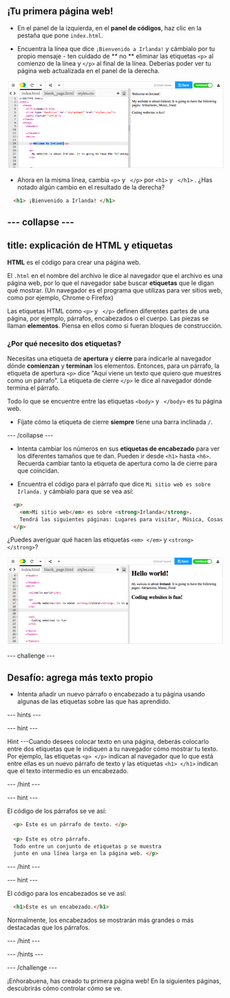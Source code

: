 ## ¡Tu primera página web!

- En el panel de la izquierda, en el **panel de códigos**, haz clic en la pestaña que pone `index.html`.

- Encuentra la línea que dice ` ¡Bienvenido a Irlanda! ` y cámbialo por tu propio mensaje - ten cuidado de ** no ** eliminar las etiquetas `<p>` al comienzo de la línea y `</p>` al final de la línea. Deberías poder ver tu página web actualizada en el panel de la derecha.

![Ejemplo de párrafo HTML](images/egFirstHtmlCode.png)

- Ahora en la misma línea, cambia `<p>` y ` </p>` por `<h1>` y ` </h1>` . ¿Has notado algún cambio en el resultado de la derecha?

```html
  <h1> ¡Bienvenido a Irlanda! </h1>
```

## \--- collapse \---

## title: explicación de HTML y etiquetas

**HTML** es el código para crear una página web.

El `.html` en el nombre del archivo le dice al navegador que el archivo es una página web, por lo que el navegador sabe buscar **etiquetas** que le digan qué mostrar. (Un navegador es el programa que utilizas para ver sitios web, como por ejemplo, Chrome o Firefox)

Las etiquetas HTML como `<p>` y ` </p>` definen diferentes partes de una página, por ejemplo, párrafos, encabezados o el cuerpo. Las piezas se llaman **elementos**. Piensa en ellos como si fueran bloques de construcción.

### ¿Por qué necesito dos etiquetas?

Necesitas una etiqueta de **apertura** y **cierre** para indicarle al navegador dónde **comienzan** y **terminan** los elementos. Entonces, para un párrafo, la etiqueta de apertura `<p>` dice "Aquí viene un texto que quiero que muestres como un párrafo". La etiqueta de cierre `</p>` le dice al navegador dónde termina el párrafo.

Todo lo que se encuentre entre las etiquetas `<body>` y ` </body>` es tu página web.

- Fíjate cómo la etiqueta de cierre **siempre** tiene una barra inclinada `/`.

\--- /collapse \---

- Intenta cambiar los números en sus **etiquetas de encabezado** para ver los diferentes tamaños que te dan. Pueden ir desde `<h1>` hasta `<h6>`. Recuerda cambiar tanto la etiqueta de apertura como la de cierre para que coincidan.

- Encuentra el código para el párrafo que dice `Mi sitio web es sobre Irlanda.` y cámbialo para que se vea así:

```html
  <p>
    <em>Mi sitio web</em> es sobre <strong>Irlanda</strong>. 
    Tendrá las siguientes páginas: Lugares para visitar, Música, Cosas para comer
  </p>
```

¿Puedes averiguar qué hacen las etiquetas `<em> </em>` y `<strong> </strong>`?

![Ejemplo de etiquetas HTML](images/egFirstTags.png)

\--- challenge \---

## Desafío: agrega más texto propio

- Intenta añadir un nuevo párrafo o encabezado a tu página usando algunas de las etiquetas sobre las que has aprendido.

\--- hints \---

\--- hint \---

Hint \---Cuando desees colocar texto en una página, deberás colocarlo entre dos etiquetas que le indiquen a tu navegador cómo mostrar tu texto. Por ejemplo, las etiquetas `<p> </p>` indican al navegador que lo que está entre ellas es un nuevo párrafo de texto y las etiquetas `<h1> </h1>` indican que el texto intermedio es un encabezado.

\--- /hint \---

\--- hint \---

El código de los párrafos se ve así:

```html
  <p> Este es un párrafo de texto. </p>

  <p> Este es otro párrafo.
  Todo entre un conjunto de etiquetas p se muestra 
  junto en una línea larga en la página web. </p>
```

\--- /hint \---

\--- hint \---

El código para los encabezados se ve así:

```html
  <h1>Este es un encabezado.</h1>
```

Normalmente, los encabezados se mostrarán más grandes o más destacadas que los párrafos.

\--- /hint \---

\--- /hints \---

\--- /challenge \---

¡Enhorabuena, has creado tu primera página web! En la siguientes páginas, descubrirás cómo controlar cómo se ve.